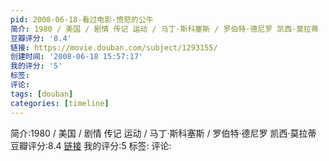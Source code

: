```yaml
---
pid: 2008-06-18-看过电影-愤怒的公牛
简介: 1980 / 美国 / 剧情 传记 运动 / 马丁·斯科塞斯 / 罗伯特·德尼罗 凯西·莫拉蒂
豆瓣评分: '8.4'
链接: https://movie.douban.com/subject/1293155/
创建时间: '2008-06-18 15:57:17'
我的评分: '5'
标签:
评论:
tags: [douban]
categories: [timeline]
---
```

简介:1980 / 美国 / 剧情 传记 运动 / 马丁·斯科塞斯 / 罗伯特·德尼罗 凯西·莫拉蒂
豆瓣评分:8.4
[链接](https://movie.douban.com/subject/1293155/)
我的评分:5
标签:
评论:
